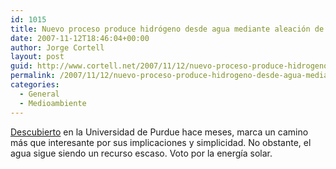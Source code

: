 ```yaml
---
id: 1015
title: Nuevo proceso produce hidrógeno desde agua mediante aleación de aluminio
date: 2007-11-12T18:46:04+00:00
author: Jorge Cortell
layout: post
guid: http://www.cortell.net/2007/11/12/nuevo-proceso-produce-hidrogeno-desde-agua-mediante-aleacion-de-aluminio/
permalink: /2007/11/12/nuevo-proceso-produce-hidrogeno-desde-agua-mediante-aleacion-de-aluminio/
categories:
  - General
  - Medioambiente
---
```

<a title="Physorg.com" target="_blank" href="http://www.physorg.com/news98556080.html">Descubierto</a> en la Universidad de Purdue hace meses, marca un camino más que interesante por sus implicaciones y simplicidad. No obstante, el agua sigue siendo un recurso escaso. Voto por la energí­a solar.